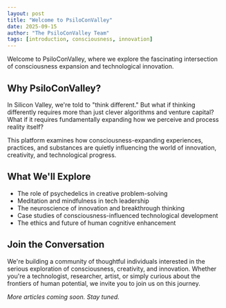 ```yaml
---
layout: post
title: "Welcome to PsiloConValley"
date: 2025-09-15
author: "The PsiloConValley Team"
tags: [introduction, consciousness, innovation]
---
```


Welcome to PsiloConValley, where we explore the fascinating intersection of consciousness expansion and technological innovation.

## Why PsiloConValley?

In Silicon Valley, we're told to "think different." But what if thinking differently requires more than just clever algorithms and venture capital? What if it requires fundamentally expanding how we perceive and process reality itself?

This platform examines how consciousness-expanding experiences, practices, and substances are quietly influencing the world of innovation, creativity, and technological progress.

## What We'll Explore

- The role of psychedelics in creative problem-solving
- Meditation and mindfulness in tech leadership
- The neuroscience of innovation and breakthrough thinking
- Case studies of consciousness-influenced technological development
- The ethics and future of human cognitive enhancement

## Join the Conversation

We're building a community of thoughtful individuals interested in the serious exploration of consciousness, creativity, and innovation. Whether you're a technologist, researcher, artist, or simply curious about the frontiers of human potential, we invite you to join us on this journey.

*More articles coming soon. Stay tuned.*
